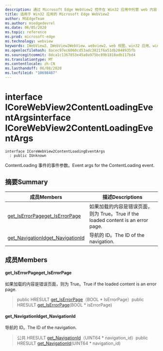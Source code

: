 ```yaml
---
description: 通过 Microsoft Edge WebView2 控件在 Win32 应用中托管 web 内容
title: 适用于 Win32 应用的 Microsoft Edge WebView2
author: MSEdgeTeam
ms.author: msedgedevrel
ms.date: 06/05/2020
ms.topic: reference
ms.prod: microsoft-edge
ms.technology: webview
keywords: IWebView2、IWebView2WebView、webview2、web 视图、win32 应用、win32、edge、ICoreWebView2、ICoreWebView2Controller、浏览器控件、边缘 html
ms.openlocfilehash: 8acec97ec6060cd53adc3821f6a51db2048935fb
ms.sourcegitcommit: 8dca1c1367853e45a0a975bc89b1818adb117bd4
ms.translationtype: MT
ms.contentlocale: zh-CN
ms.lasthandoff: 06/08/2020
ms.locfileid: "10698487"
---
```

# <span data-ttu-id="8298c-104">interface ICoreWebView2ContentLoadingEventArgs</span><span class="sxs-lookup"><span data-stu-id="8298c-104">interface ICoreWebView2ContentLoadingEventArgs</span></span> 

```
interface ICoreWebView2ContentLoadingEventArgs
  : public IUnknown
```

<span data-ttu-id="8298c-105">ContentLoading 事件的事件参数。</span><span class="sxs-lookup"><span data-stu-id="8298c-105">Event args for the ContentLoading event.</span></span>

## <span data-ttu-id="8298c-106">摘要</span><span class="sxs-lookup"><span data-stu-id="8298c-106">Summary</span></span>

 <span data-ttu-id="8298c-107">成员</span><span class="sxs-lookup"><span data-stu-id="8298c-107">Members</span></span>                        | <span data-ttu-id="8298c-108">描述</span><span class="sxs-lookup"><span data-stu-id="8298c-108">Descriptions</span></span>
--------------------------------|---------------------------------------------
[<span data-ttu-id="8298c-109">get_IsErrorPage</span><span class="sxs-lookup"><span data-stu-id="8298c-109">get_IsErrorPage</span></span>](#get_iserrorpage) | <span data-ttu-id="8298c-110">如果加载的内容是错误页面，则为 True。</span><span class="sxs-lookup"><span data-stu-id="8298c-110">True if the loaded content is an error page.</span></span>
[<span data-ttu-id="8298c-111">get_NavigationId</span><span class="sxs-lookup"><span data-stu-id="8298c-111">get_NavigationId</span></span>](#get_navigationid) | <span data-ttu-id="8298c-112">导航的 ID。</span><span class="sxs-lookup"><span data-stu-id="8298c-112">The ID of the navigation.</span></span>

## <span data-ttu-id="8298c-113">成员</span><span class="sxs-lookup"><span data-stu-id="8298c-113">Members</span></span>

#### <span data-ttu-id="8298c-114">get_IsErrorPage</span><span class="sxs-lookup"><span data-stu-id="8298c-114">get_IsErrorPage</span></span> 

<span data-ttu-id="8298c-115">如果加载的内容是错误页面，则为 True。</span><span class="sxs-lookup"><span data-stu-id="8298c-115">True if the loaded content is an error page.</span></span>

> <span data-ttu-id="8298c-116">public HRESULT [get_IsErrorPage](#get_iserrorpage)（BOOL \* IsErrorPage）</span><span class="sxs-lookup"><span data-stu-id="8298c-116">public HRESULT [get_IsErrorPage](#get_iserrorpage)(BOOL \* isErrorPage)</span></span>

#### <span data-ttu-id="8298c-117">get_NavigationId</span><span class="sxs-lookup"><span data-stu-id="8298c-117">get_NavigationId</span></span> 

<span data-ttu-id="8298c-118">导航的 ID。</span><span class="sxs-lookup"><span data-stu-id="8298c-118">The ID of the navigation.</span></span>

> <span data-ttu-id="8298c-119">公共 HRESULT [get_NavigationId](#get_navigationid)（UINT64 \* navigation_id）</span><span class="sxs-lookup"><span data-stu-id="8298c-119">public HRESULT [get_NavigationId](#get_navigationid)(UINT64 \* navigation_id)</span></span>

